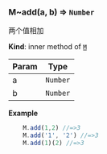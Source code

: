 ### M~add(a, b) ⇒ <code>Number</code>
两个值相加

**Kind**: inner method of [<code>M</code>](#M)  

| Param | Type |
| --- | --- |
| a | <code>Number</code> | 
| b | <code>Number</code> | 

**Example**  
```js
    M.add(1,2) //=>3
    M.add('1', '2') //=>3
    M.add(1)(2) //=>3
```
